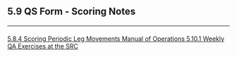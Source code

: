 ## 5.9 QS Form - Scoring Notes















<hr class="soften" style="margin-top: 20px;margin-bottom: 20px;"/>

<div class="center">
<div class="btn-group">
  <a href=":pages_path:/mop/5-08-04-scoring-periodic-leg-movements.md" class="btn btn-default">
    <span class="glyphicon glyphicon-chevron-left"></span>
    5.8.4 Scoring Periodic Leg Movements
  </a>

  <a href=":pages_path:/mop/5-00-mop-toc.md" class="btn btn-default">
    <span class="glyphicon glyphicon-chevron-up"></span>
    Manual of Operations
  </a>

  <a href=":pages_path:/mop/5-10-01-weekly-qa-exercises-at-the-src.md" class="btn btn-success">
    5.10.1 Weekly QA Exercises at the SRC
    <span class="glyphicon glyphicon-chevron-right"></span>
  </a>
</div>
</div>
